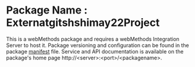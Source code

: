 # Package Name : Externatgitshshimay22Project
This is a webMethods package and requires a webMethods Integration Server to host it. Package versioning and configuration can be found in the package [manifest](./Externatgitshshimay22Project/manifest.v3) file. Service and API documentation is available on the package's home page http://&lt;server&gt;:&lt;port&gt;/&lt;packagename>.